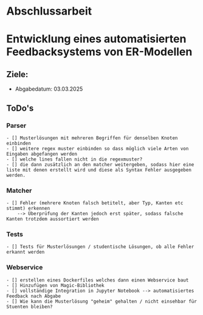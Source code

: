 # Abschlussarbeit
# Entwicklung eines automatisierten Feedbacksystems von ER-Modellen

## Ziele: 
- Abgabedatum: 03.03.2025

## ToDo's 
### Parser 
    - [] Musterlösungen mit mehreren Begriffen für denselben Knoten einbinden
    - [] weitere regex muster einbinden so dass möglich viele Arten von Eingaben abgefangen werden 
    - [] welche lines fallen nicht in die regexmuster? 
    - [] die dann zusätzlich an den matcher weitergeben, sodass hier eine liste mit denen erstellt wird und diese als Syntax Fehler ausgegeben werden.
### Matcher  
    - [] Fehler (mehrere Knoten falsch betitelt, aber Typ, Kanten etc stimmt) erkennen 
        --> Überprüfung der Kanten jedoch erst später, sodass falsche Kanten trotzdem aussortiert werden
### Tests
    - [] Tests für Musterlösungen / studentische Lösungen, ob alle Fehler erkannt werden

### Webservice 
    - [] erstellen eines Dockerfiles welches dann einen Webservice baut
    - [] Hinzufügen von Magic-Bibliothek 
    - [] vollständige Integration in Jupyter Notebook --> automatisiertes Feedback nach Abgabe
    - [] Wie kann die Musterlösung "geheim" gehalten / nicht einsehbar für Stuenten bleiben?
